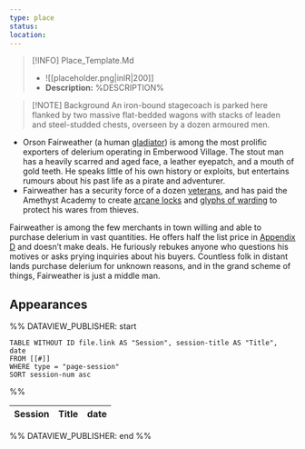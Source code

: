 ```yaml
---
type: place
status: 
location:
---
```


>[!INFO] Place_Template.Md
>- ![[placeholder.png|inlR|200]]
> - **Description:** %DESCRIPTION% 

>[!NOTE] Background
An iron-bound stagecoach is parked here flanked by two massive flat-bedded wagons with stacks of leaden and steel-studded chests, overseen by a dozen armoured men.

- Orson Fairweather (a human [gladiator](https://www.dndbeyond.com/monsters/16903-gladiator)) is among the most prolific exporters of delerium operating in Emberwood Village. The stout man has a heavily scarred and aged face, a leather eyepatch, and a mouth of gold teeth. He speaks little of his own history or exploits, but entertains rumours about his past life as a pirate and adventurer.
- Fairweather has a security force of a dozen [veterans](https://www.dndbeyond.com/monsters/17045-veteran), and has paid the Amethyst Academy to create [arcane locks](https://www.dndbeyond.com/spells/2003-arcane-lock) and [glyphs of warding](https://www.dndbeyond.com/spells/2125-glyph-of-warding) to protect his wares from thieves.

Fairweather is among the few merchants in town willing and able to purchase delerium in vast quantities. He offers half the list price in [Appendix D](https://www.dndbeyond.com/sources/dodr/delerium-magic-spells#Delerium) and doesn’t make deals. He furiously rebukes anyone who questions his motives or asks prying inquiries about his buyers. Countless folk in distant lands purchase delerium for unknown reasons, and in the grand scheme of things, Fairweather is just a middle man.

## Appearances

%% DATAVIEW_PUBLISHER: start
```dataview
TABLE WITHOUT ID file.link AS "Session", session-title AS "Title", date
FROM [[#]]
WHERE type = "page-session"
SORT session-num asc
```
%%

| Session | Title | date |
| ------- | ----- | ---- |

%% DATAVIEW_PUBLISHER: end %%